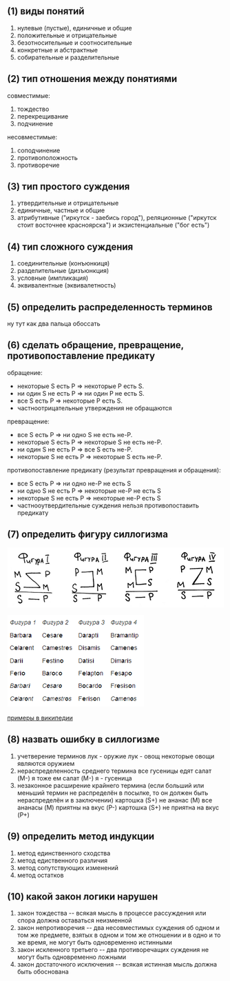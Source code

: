 ## (1) виды понятий
1. нулевые (пустые), единичные и общие
2. положительные и отрицательные
3. безотносительные и соотносительные
4. конкретные и абстрактные
5. собирательные и разделительные
## (2) тип отношения между понятиями
совместимые:
1. тождество
2. перекрещивание 
3. подчинение

несовместимые:
1. соподчинение
2. противоположность
3. противоречие
## (3) тип простого суждения
1. утвердительные и отрицательные
2. единичные, частные и общие
3. атрибутивные ("иркутск - заебись город"), реляционные ("иркутск стоит восточнее красноярска") и экзистенциальные ("бог есть")
## (4) тип сложного суждения
1. соединительные (конъюнкиця)
2. разделительные (дизъюнкция)
3. условные (импликация)
4. эквивалентные (эквивалетность)
## (5) определить распределенность терминов
ну тут как два пальца обоссать
## (6) сделать обращение, превращение, противопоставление предикату
обращение:
- некоторые S есть P $\Rightarrow$ некоторые P есть S.
- ни один S не есть Р $\Rightarrow$  ни один Р не есть S.
- все S есть Р $\Rightarrow$  некоторые Р есть S.
- частноотрицательные утверждения не обращаются

превращение:
- все S есть Р $\Rightarrow$ ни одно S не есть не-Р.
- некоторые S есть Р $\Rightarrow$ некоторые S не есть не-Р.
- ни один S не есть Р $\Rightarrow$ все S есть не-Р.
- некоторые S не есть Р $\Rightarrow$ некоторые S есть не-Р.

противопоставление предикату (результат превращения и обращения):
- все S есть P $\Rightarrow$ ни одно не-P не есть S
- ни одно S не есть P $\Rightarrow$ некоторые не-P не есть S
- некоторые S не есть P $\Rightarrow$ некоторые не-P есть S
- частнооутвердительные суждения нельзя противопоставить предикату
## (7) определить фигуру силлогизма
![фигуры](20231224205843.png)

![модусы](20231224221435.png)

[примеры в википедии](https://ru.wikipedia.org/wiki/%D0%9A%D0%B0%D1%82%D0%B5%D0%B3%D0%BE%D1%80%D0%B8%D1%87%D0%B5%D1%81%D0%BA%D0%B8%D0%B9_%D1%81%D0%B8%D0%BB%D0%BB%D0%BE%D0%B3%D0%B8%D0%B7%D0%BC#%D0%A4%D0%B8%D0%B3%D1%83%D1%80%D1%8B_%D0%B8_%D0%BC%D0%BE%D0%B4%D1%83%D1%81%D1%8B)
## (8) назвать ошибку в силлогизме
1. учетверение терминов
	лук - оружие
	лук - овощ
	некоторые овощи являются оружием
2. нераспределенность среднего термина
	все гусеницы едят салат (M-)
	я тоже ем салат (M-)
	я - гусеница
3. незаконное расширение крайнего термина (если больший или меньший термин не распределён в посылке, то он должен быть нераспределён и в заключении)
	картошка (S+) не ананас (M)
	все ананасы (M) приятны на вкус (P-)
	картошка (S+) не приятна на вкус (P+)
## (9) определить метод индукции
1. метод единственного сходства
2. метод едиственного различия
3. метод сопутствующих изменений
4. метод остатков
## (10) какой закон логики нарушен
1. закон тождества -- всякая мысль в процессе рассуждения или спора должна оставаться неизменной
2. закон непротиворечия -- два несовместимых суждения об одном и том же предмете, взятых в одном и том же отношении и в одно и то же время, не могут быть одновременно истинными
3. закон искленного третьего -- два противоречащих суждения не могут быть одновременно ложными
4. закон достаточного исключения -- всякая истинная мысль должна быть обоснована
